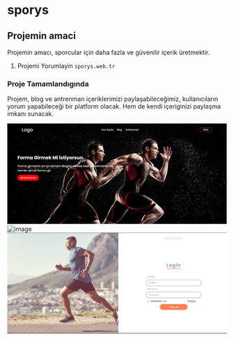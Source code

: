 # sporys
## Projemin amaci
Projemin amacı, sporcular için daha fazla ve güvenilir içerik üretmektir.

1. Projemi Yorumlayin `sporys.web.tr`
   
### Proje Tamamlandıgında
Projem, blog ve antrenman içeriklerimizi paylaşabileceğimiz, kullanıcıların yorum yapabileceği bir platform olacak.
Hem de kendi içeriginizi paylaşma imkanı sunacak.

![image](https://github.com/YSakalli/sporys/blob/main/readme/Ekran%20g%C3%B6r%C3%BCnt%C3%BCs%C3%BC%202023-11-29%20153149.png?raw=true)
![image](https://github.com/YSakalli/sporys/assets/128188239/805920f9-4b8b-4e3c-9d75-eed19fcb149c)
![image](https://github.com/YSakalli/sporys/blob/main/readme/Ekran%20g%C3%B6r%C3%BCnt%C3%BCs%C3%BC%202023-11-29%20153237.png?raw=true)
